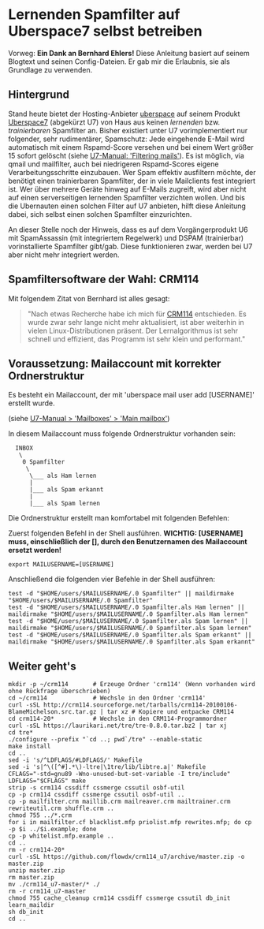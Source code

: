 # Lernenden Spamfilter auf Uberspace7 selbst betreiben 
Vorweg: **Ein Dank an Bernhard Ehlers!** Diese Anleitung basiert auf seinem Blogtext und seinen Config-Dateien. Er gab mir die Erlaubnis, sie als Grundlage zu verwenden.
## Hintergrund
Stand heute bietet der Hosting-Anbieter [uberspace](https://www.uberspace.de) auf seinem Produkt [Uberspace7](https://blog.uberspace.de/tag/uberspace7/) (abgekürzt U7) von Haus aus keinen *lernenden* bzw. *trainierbaren* Spamfilter an. Bisher existiert unter U7 vorimplementiert nur folgender, sehr rudimentärer, Spamschutz: Jede eingehende E-Mail wird automatisch mit einem Rspamd-Score versehen und bei einem Wert größer 15 sofort gelöscht (siehe [U7-Manual: 'Filtering mails'](https://manual.uberspace.de/mail-filter.html)). Es ist möglich, via qmail und mailfilter, auch bei niedrigeren Rspamd-Scores eigene Verarbeitungsschritte einzubauen. Wer Spam effektiv ausfiltern möchte, der benötigt einen trainierbaren Spamfilter, der in viele Mailclients fest integriert ist. Wer über mehrere Geräte hinweg auf E-Mails zugreift, wird aber nicht auf einen serverseitigen lernenden Spamfilter verzichten wollen. Und bis die Ubernauten einen solchen Filter auf U7 anbieten, hilft diese Anleitung dabei, sich selbst einen solchen Spamfilter einzurichten.

An dieser Stelle noch der Hinweis, dass es auf dem Vorgängerprodukt U6 mit SpamAssassin (mit integriertem Regelwerk) und DSPAM (trainierbar) vorinstallierte Spamfilter gibt/gab. Diese funktionieren zwar, werden bei U7 aber nicht mehr integriert werden.

## Spamfiltersoftware der Wahl: CRM114

Mit folgendem Zitat von Bernhard ist alles gesagt:
> "Nach etwas Recherche habe ich mich für [CRM114](http://crm114.sourceforge.net) entschieden. Es wurde zwar sehr lange nicht mehr aktualisiert, ist aber weiterhin in vielen Linux-Distributionen präsent. Der Lernalgorithmus ist sehr schnell und effizient, das Programm ist sehr klein und performant."

## Voraussetzung: Mailaccount mit korrekter Ordnerstruktur

Es besteht ein Mailaccount, der mit 'uberspace mail user add [USERNAME]' erstellt wurde.

(siehe [U7-Manual > 'Mailboxes' > 'Main mailbox'](https://manual.uberspace.de/mail-mailboxes.html))

In diesem Mailaccount muss folgende Ordnerstruktur vorhanden sein:
```
  INBOX
   \
    0 Spamfilter
     \
      \___ als Ham lernen
      |
      |___ als Spam erkannt
      |
      |___ als Spam lernen
```                 
Die Ordnerstruktur erstellt man komfortabel mit folgenden Befehlen:

Zuerst folgenden Befehl in der Shell ausführen.
**WICHTIG: [USERNAME] muss, einschließlich der [], durch den Benutzernamen des Mailaccount ersetzt werden!**
```Shell
export MAILUSERNAME=[USERNAME]
```

Anschließend die folgenden vier Befehle in der Shell ausführen:
```Shell
test -d "$HOME/users/$MAILUSERNAME/.0 Spamfilter" || maildirmake "$HOME/users/$MAILUSERNAME/.0 Spamfilter"                
test -d "$HOME/users/$MAILUSERNAME/.0 Spamfilter.als Ham lernen" || maildirmake "$HOME/users/$MAILUSERNAME/.0 Spamfilter.als Ham lernen"
test -d "$HOME/users/$MAILUSERNAME/.0 Spamfilter.als Spam lernen" || maildirmake "$HOME/users/$MAILUSERNAME/.0 Spamfilter.als Spam lernen"
test -d "$HOME/users/$MAILUSERNAME/.0 Spamfilter.als Spam erkannt" || maildirmake "$HOME/users/$MAILUSERNAME/.0 Spamfilter.als Spam erkannt"
```
## Weiter geht's

```Shell
mkdir -p ~/crm114       # Erzeuge Ordner 'crm114' (Wenn vorhanden wird ohne Rückfrage überschrieben)
cd ~/crm114             # Wechsle in den Ordner 'crm114'
curl -sSL http://crm114.sourceforge.net/tarballs/crm114-20100106-BlameMichelson.src.tar.gz | tar xz # Kopiere und entpacke CRM114
cd crm114-20*           # Wechsle in den CRM114-Programmordner
curl -sSL https://laurikari.net/tre/tre-0.8.0.tar.bz2 | tar xj
cd tre*
./configure --prefix "`cd ..; pwd`/tre" --enable-static
make install
cd ..
sed -i 's/^LDFLAGS/#LDFLAGS/' Makefile
sed -i 's|^\([^#].*\)-ltre|\1tre/lib/libtre.a|' Makefile
CFLAGS="-std=gnu89 -Wno-unused-but-set-variable -I tre/include" LDFLAGS="$CFLAGS" make
strip -s crm114 cssdiff cssmerge cssutil osbf-util
cp -p crm114 cssdiff cssmerge cssutil osbf-util ..
cp -p mailfilter.crm maillib.crm mailreaver.crm mailtrainer.crm rewriteutil.crm shuffle.crm ..
chmod 755 ../*.crm
for i in mailfilter.cf blacklist.mfp priolist.mfp rewrites.mfp; do cp -p $i ../$i.example; done
cp -p whitelist.mfp.example ..
cd ..
rm -r crm114-20*
curl -sSL https://github.com/flowdx/crm114_u7/archive/master.zip -o master.zip
unzip master.zip
rm master.zip
mv ./crm114_u7-master/* ./
rm -r crm114_u7-master
chmod 755 cache_cleanup crm114 cssdiff cssmerge cssutil db_init learn_maildir
sh db_init
cd ..
```
